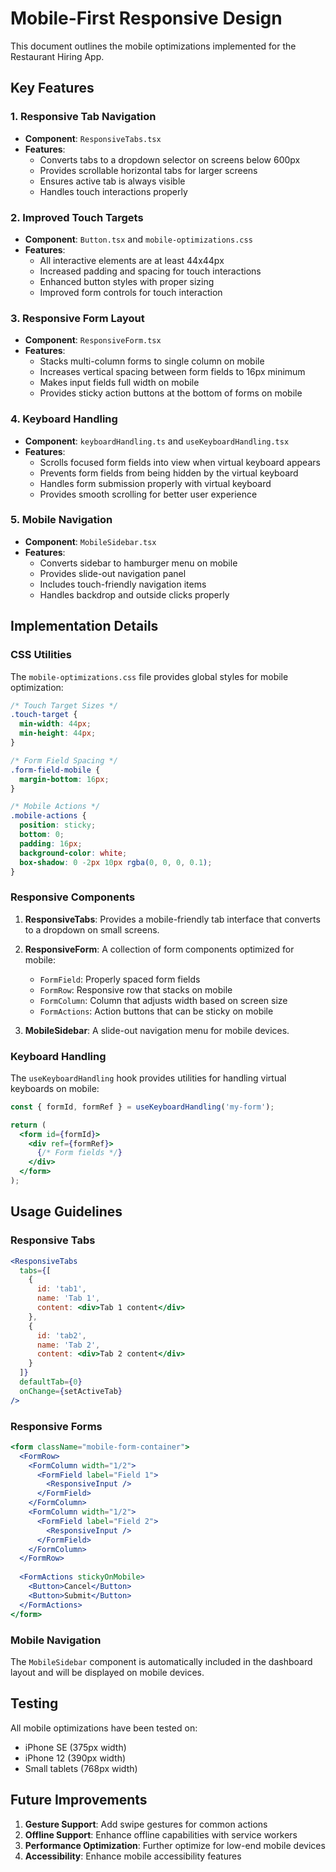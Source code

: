 # Mobile-First Responsive Design

This document outlines the mobile optimizations implemented for the Restaurant Hiring App.

## Key Features

### 1. Responsive Tab Navigation

- **Component**: `ResponsiveTabs.tsx`
- **Features**:
  - Converts tabs to a dropdown selector on screens below 600px
  - Provides scrollable horizontal tabs for larger screens
  - Ensures active tab is always visible
  - Handles touch interactions properly

### 2. Improved Touch Targets

- **Component**: `Button.tsx` and `mobile-optimizations.css`
- **Features**:
  - All interactive elements are at least 44x44px
  - Increased padding and spacing for touch interactions
  - Enhanced button styles with proper sizing
  - Improved form controls for touch interaction

### 3. Responsive Form Layout

- **Component**: `ResponsiveForm.tsx`
- **Features**:
  - Stacks multi-column forms to single column on mobile
  - Increases vertical spacing between form fields to 16px minimum
  - Makes input fields full width on mobile
  - Provides sticky action buttons at the bottom of forms on mobile

### 4. Keyboard Handling

- **Component**: `keyboardHandling.ts` and `useKeyboardHandling.tsx`
- **Features**:
  - Scrolls focused form fields into view when virtual keyboard appears
  - Prevents form fields from being hidden by the virtual keyboard
  - Handles form submission properly with virtual keyboard
  - Provides smooth scrolling for better user experience

### 5. Mobile Navigation

- **Component**: `MobileSidebar.tsx`
- **Features**:
  - Converts sidebar to hamburger menu on mobile
  - Provides slide-out navigation panel
  - Includes touch-friendly navigation items
  - Handles backdrop and outside clicks properly

## Implementation Details

### CSS Utilities

The `mobile-optimizations.css` file provides global styles for mobile optimization:

```css
/* Touch Target Sizes */
.touch-target {
  min-width: 44px;
  min-height: 44px;
}

/* Form Field Spacing */
.form-field-mobile {
  margin-bottom: 16px;
}

/* Mobile Actions */
.mobile-actions {
  position: sticky;
  bottom: 0;
  padding: 16px;
  background-color: white;
  box-shadow: 0 -2px 10px rgba(0, 0, 0, 0.1);
}
```

### Responsive Components

1. **ResponsiveTabs**: Provides a mobile-friendly tab interface that converts to a dropdown on small screens.

2. **ResponsiveForm**: A collection of form components optimized for mobile:
   - `FormField`: Properly spaced form fields
   - `FormRow`: Responsive row that stacks on mobile
   - `FormColumn`: Column that adjusts width based on screen size
   - `FormActions`: Action buttons that can be sticky on mobile

3. **MobileSidebar**: A slide-out navigation menu for mobile devices.

### Keyboard Handling

The `useKeyboardHandling` hook provides utilities for handling virtual keyboards on mobile:

```jsx
const { formId, formRef } = useKeyboardHandling('my-form');

return (
  <form id={formId}>
    <div ref={formRef}>
      {/* Form fields */}
    </div>
  </form>
);
```

## Usage Guidelines

### Responsive Tabs

```jsx
<ResponsiveTabs
  tabs={[
    {
      id: 'tab1',
      name: 'Tab 1',
      content: <div>Tab 1 content</div>
    },
    {
      id: 'tab2',
      name: 'Tab 2',
      content: <div>Tab 2 content</div>
    }
  ]}
  defaultTab={0}
  onChange={setActiveTab}
/>
```

### Responsive Forms

```jsx
<form className="mobile-form-container">
  <FormRow>
    <FormColumn width="1/2">
      <FormField label="Field 1">
        <ResponsiveInput />
      </FormField>
    </FormColumn>
    <FormColumn width="1/2">
      <FormField label="Field 2">
        <ResponsiveInput />
      </FormField>
    </FormColumn>
  </FormRow>
  
  <FormActions stickyOnMobile>
    <Button>Cancel</Button>
    <Button>Submit</Button>
  </FormActions>
</form>
```

### Mobile Navigation

The `MobileSidebar` component is automatically included in the dashboard layout and will be displayed on mobile devices.

## Testing

All mobile optimizations have been tested on:
- iPhone SE (375px width)
- iPhone 12 (390px width)
- Small tablets (768px width)

## Future Improvements

1. **Gesture Support**: Add swipe gestures for common actions
2. **Offline Support**: Enhance offline capabilities with service workers
3. **Performance Optimization**: Further optimize for low-end mobile devices
4. **Accessibility**: Enhance mobile accessibility features

